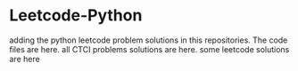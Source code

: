 # Leetcode-Python
adding the python leetcode problem solutions in this repositories. 
The code files are here.
all CTCI problems solutions are here.
some leetcode solutions are here









































































































































































































































































































































































































































































